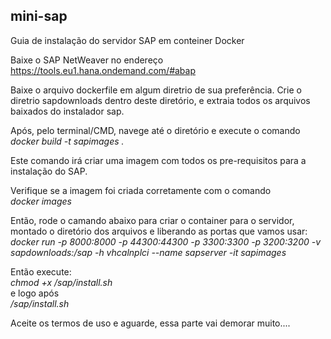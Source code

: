 ## mini-sap
Guia de instalação do servidor SAP em conteiner Docker

Baixe o SAP NetWeaver no endereço https://tools.eu1.hana.ondemand.com/#abap

Baixe o arquivo dockerfile em algum diretrio de sua preferência. Crie o diretrio sapdownloads dentro deste diretório, e extraia todos os arquivos baixados do instalador sap.

Após, pelo terminal/CMD, navege até o diretório e execute o comando <br />
*docker build -t sapimages .*

Este comando irá criar uma imagem com todos os pre-requisitos para a instalação do SAP.

Verifique se a imagem foi criada corretamente com o comando<br />
_docker images_


Então, rode o camando abaixo para criar o container para o servidor, montado o diretório dos arquivos e liberando as portas que vamos usar:<br />
*docker run -p 8000:8000 -p 44300:44300 -p 3300:3300 -p 3200:3200 -v sapdownloads:/sap -h vhcalnplci --name sapserver -it sapimages*

Então execute:<br />
*chmod +x /sap/install.sh*<br />
e logo após<br />
*/sap/install.sh*<br />

Aceite os termos de uso e aguarde, essa parte vai demorar muito....



